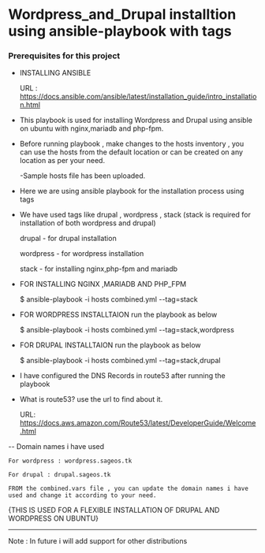 # Wordpress_and_Drupal installtion using ansible-playbook with tags

### Prerequisites for this project

* INSTALLING ANSIBLE
  
  URL : https://docs.ansible.com/ansible/latest/installation_guide/intro_installation.html

* This playbook is used for installing Wordpress and Drupal using ansible on ubuntu with nginx,mariadb and php-fpm.

* Before running playbook , make changes to the hosts inventory , you can use the hosts from the default location or can be created on any location as per your need.

  -Sample hosts file has been uploaded.
 

* Here we are using ansible playbook for the installation process using tags

 - We have used tags like drupal , wordpress , stack (stack is required for installation of both wordpress and drupal)
   
   drupal - for drupal installation
   
   wordpress - for wordpress installation
   
   stack - for installing nginx,php-fpm and mariadb
   

* FOR INSTALLING NGINX ,MARIADB AND PHP_FPM 

  $ ansible-playbook -i hosts combined.yml --tag=stack
   
* FOR WORDPRESS INSTALLTAION run the playbook as below
  
   $ ansible-playbook -i hosts combined.yml --tag=stack,wordpress
   
* FOR DRUPAL INSTALLTAION run the playbook as below

  $ ansible-playbook -i hosts combined.yml --tag=stack,drupal
  
* I have configured the DNS Records in route53 after running the playbook

* What is route53? use the url to find about it.

     URL: https://docs.aws.amazon.com/Route53/latest/DeveloperGuide/Welcome.html

-- Domain names i have used
 
    For wordpress : wordpress.sageos.tk
    
    For drupal : drupal.sageos.tk
    
    FROM the combined.vars file , you can update the domain names i have used and change it according to your need.
  
  {THIS IS USED FOR A FLEXIBLE INSTALLATION OF DRUPAL AND WORDPRESS ON UBUNTU}
  
  -------------------------------------------------------------------------------
  
  Note : In future i will add support for other distributions
          
